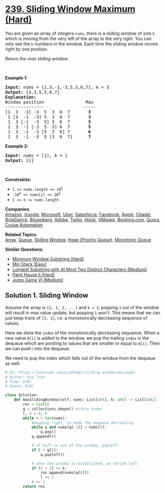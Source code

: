 # [239. Sliding Window Maximum (Hard)](https://leetcode.com/problems/sliding-window-maximum/)

<p>You are given an array of integers&nbsp;<code>nums</code>, there is a sliding window of size <code>k</code> which is moving from the very left of the array to the very right. You can only see the <code>k</code> numbers in the window. Each time the sliding window moves right by one position.</p>

<p>Return <em>the max sliding window</em>.</p>

<p>&nbsp;</p>
<p><strong>Example 1:</strong></p>

<pre><strong>Input:</strong> nums = [1,3,-1,-3,5,3,6,7], k = 3
<strong>Output:</strong> [3,3,5,5,6,7]
<strong>Explanation:</strong> 
Window position                Max
---------------               -----
[1  3  -1] -3  5  3  6  7       <strong>3</strong>
 1 [3  -1  -3] 5  3  6  7       <strong>3</strong>
 1  3 [-1  -3  5] 3  6  7      <strong> 5</strong>
 1  3  -1 [-3  5  3] 6  7       <strong>5</strong>
 1  3  -1  -3 [5  3  6] 7       <strong>6</strong>
 1  3  -1  -3  5 [3  6  7]      <strong>7</strong>
</pre>

<p><strong>Example 2:</strong></p>

<pre><strong>Input:</strong> nums = [1], k = 1
<strong>Output:</strong> [1]
</pre>

<p>&nbsp;</p>
<p><strong>Constraints:</strong></p>

<ul>
	<li><code>1 &lt;= nums.length &lt;= 10<sup>5</sup></code></li>
	<li><code>-10<sup>4</sup> &lt;= nums[i] &lt;= 10<sup>4</sup></code></li>
	<li><code>1 &lt;= k &lt;= nums.length</code></li>
</ul>

**Companies**:  
[Amazon](https://leetcode.com/company/amazon), [Google](https://leetcode.com/company/google), [Microsoft](https://leetcode.com/company/microsoft), [Uber](https://leetcode.com/company/uber), [Salesforce](https://leetcode.com/company/salesforce), [Facebook](https://leetcode.com/company/facebook), [Apple](https://leetcode.com/company/apple), [Citadel](https://leetcode.com/company/citadel), [ByteDance](https://leetcode.com/company/bytedance), [Bloomberg](https://leetcode.com/company/bloomberg), [Adobe](https://leetcode.com/company/adobe), [Twilio](https://leetcode.com/company/twilio), [tiktok](https://leetcode.com/company/tiktok), [VMware](https://leetcode.com/company/vmware), [Booking.com](https://leetcode.com/company/bookingcom), [Quora](https://leetcode.com/company/quora), [Cruise Automation](https://leetcode.com/company/cruise-automation)

**Related Topics**:  
[Array](https://leetcode.com/tag/array/), [Queue](https://leetcode.com/tag/queue/), [Sliding Window](https://leetcode.com/tag/sliding-window/), [Heap (Priority Queue)](https://leetcode.com/tag/heap-priority-queue/), [Monotonic Queue](https://leetcode.com/tag/monotonic-queue/)

**Similar Questions**:

- [Minimum Window Substring (Hard)](https://leetcode.com/problems/minimum-window-substring/)
- [Min Stack (Easy)](https://leetcode.com/problems/min-stack/)
- [Longest Substring with At Most Two Distinct Characters (Medium)](https://leetcode.com/problems/longest-substring-with-at-most-two-distinct-characters/)
- [Paint House II (Hard)](https://leetcode.com/problems/paint-house-ii/)
- [Jump Game VI (Medium)](https://leetcode.com/problems/jump-game-vi/)

## Solution 1. Sliding Window

Assume the array is `[3, 1, 2, ...]` and `k = 3`, popping `3` out of the window will result in max value update, but popping `1` won't. This means that we can just keep track of `[3, 2]`, i.e. a monotonically decreasing sequence of values.

Here we store the `index` of the monotonically decreasing sequence. When a new value `A[i]` is added to the window, we pop the trailing `index` in the dequeue which are pointing to values that are smaller or equal to `A[i]`. Then we can push i into the dequeue.

We need to pop the index which falls out of the window from the dequeue as well.

```py
# OJ: https://leetcode.com/problems/sliding-window-maximum/
# Author: Duy Tran
# Time: O(N)
# Space: O(N)

class Solution:
    def maxSlidingWindow(self, nums: List[int], k: int) -> List[int]:
        res = list()
        q = collections.deque() #store index
        l, r = 0, 0
        while r < len(nums):
            #popping right, to make the dequeue decreasing
            while q and nums[q[-1]] < nums[r]:
                q.pop()
            q.append(r)

            # if left is out of the window, popleft
            if l > q[0]:
                q.popleft()

            # when the window is established, we shrink left
            if (r + 1) >= k:
                res.append(nums[q[0]])
                l += 1
            r += 1
        return res
```
